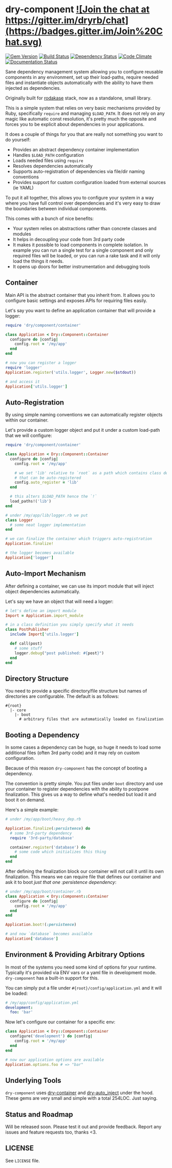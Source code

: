 # dry-component <a href="https://gitter.im/dryrb/chat" target="_blank">![Join the chat at https://gitter.im/dryrb/chat](https://badges.gitter.im/Join%20Chat.svg)</a>

<a href="https://rubygems.org/gems/dry-component" target="_blank">![Gem Version](https://badge.fury.io/rb/dry-component.svg)</a>
<a href="https://travis-ci.org/dryrb/dry-component" target="_blank">![Build Status](https://travis-ci.org/dryrb/dry-component.svg?branch=master)</a>
<a href="https://gemnasium.com/dryrb/dry-component" target="_blank">![Dependency Status](https://gemnasium.com/dryrb/dry-component.svg)</a>
<a href="https://codeclimate.com/github/dryrb/dry-component" target="_blank">![Code Climate](https://codeclimate.com/github/dryrb/dry-component/badges/gpa.svg)</a>
<a href="http://inch-ci.org/github/dryrb/dry-component" target="_blank">![Documentation Status](http://inch-ci.org/github/dryrb/dry-component.svg?branch=master&style=flat)</a>

Sane dependency management system allowing you to configure reusable components
in any environment, set up their load-paths, require needed files and instantiate
objects automatically with the ability to have them injected as dependencies.

Originally built for [rodakase](https://github.com/solnic/rodakase) stack, now as
a standalone, small library.

This is a simple system that relies on very basic mechanisms provided by Ruby,
specifically `require` and managing `$LOAD_PATH`. It does not rely on any magic
like automatic const resolution, it's pretty much the opposite and forces you to
be explicit about dependencies in your applications.

It does a couple of things for you that are really not something you want to do
yourself:

* Provides an abstract dependency container implementation
* Handles `$LOAD_PATH` configuration
* Loads needed files using `require`
* Resolves dependencies automatically
* Supports auto-registration of dependencies via file/dir naming conventions
* Provides support for custom configuration loaded from external sources (ie YAML)

To put it all together, this allows you to configure your system in a way where
you have full control over dependencies and it's very easy to draw the boundaries
between individual components.

This comes with a bunch of nice benefits:

* Your system relies on abstractions rather than concrete classes and modules
* It helps in decoupling your code from 3rd party code
* It makes it possible to load components in complete isolation. In example you
  can run a single test for a single component and only required files will be
  loaded, or you can run a rake task and it will only load the things it needs.
* It opens up doors for better instrumentation and debugging tools

## Container

Main API is the abstract container that you inherit from. It allows you to configure
basic settings and exposes APIs for requiring files easily.

Let's say you want to define an application container that will provide a logger:

``` ruby
require 'dry/component/container'

class Application < Dry::Component::Container
  configure do |config|
    config.root = '/my/app'
  end
end

# now you can register a logger
require 'logger'
Application.register('utils.logger', Logger.new($stdout))

# and access it
Application['utils.logger']
```

## Auto-Registration

By using simple naming conventions we can automatically register objects within
our container.

Let's provide a custom logger object and put it under a custom load-path that we
will configure:

``` ruby
require 'dry/component/container'

class Application < Dry::Component::Container
  configure do |config|
    config.root = '/my/app'

    # we set 'lib' relative to `root` as a path which contains class definitions
    # that can be auto-registered
    config.auto_register = 'lib'
  end

  # this alters $LOAD_PATH hence the `!`
  load_paths!('lib')
end

# under /my/app/lib/logger.rb we put
class Logger
  # some neat logger implementation
end

# we can finalize the container which triggers auto-registration
Application.finalize!

# the logger becomes available
Application['logger']
```

## Auto-Import Mechanism

After defining a container, we can use its import module that will inject object
dependencies automatically.

Let's say we have an object that will need a logger:

``` ruby
# let's define an import module
Import = Application.import_module

# in a class definition you simply specify what it needs
class PostPublisher
  include Import['utils.logger']

  def call(post)
    # some stuff
    logger.debug("post published: #{post}")
  end
end
```

## Directory Structure

You need to provide a specific directory/file structure but names of directories
are configurable. The default is as follows:

```
#{root}
  |- core
    |- boot
      # arbitrary files that are automatically loaded on finalization
```

## Booting a Dependency

In some cases a dependency can be huge, so huge it needs to load some additional
files (often 3rd party code) and it may rely on custom configuration.

Because of this reason `dry-component` has the concept of booting a dependency.

The convention is pretty simple. You put files under `boot` directory and use
your container to register dependencies with the ability to postpone finalization.
This gives us a way to define what's needed but load it and boot it on demand.

Here's a simple example:

``` ruby
# under /my/app/boot/heavy_dep.rb

Application.finalize(:persistence) do
  # some 3rd-party dependency
  require '3rd-party/database'

  container.register('database') do
    # some code which initializes this thing
  end
end
```

After defining the finalization block our container will not call it until its
own finalization. This means we can require file that defines our container
and ask it to boot *just that one :persistence dependency*:

``` ruby
# under /my/app/boot/container.rb
class Application < Dry::Component::Container
  configure do |config|
    config.root = '/my/app'
  end
end

Application.boot!(:persistence)

# and now `database` becomes available
Application['database']
```

## Environment & Providing Arbitrary Options

In most of the systems you need some kind of options for your runtime. Typically
it's provided via ENV vars or a yaml file in development mode. `dry-component`
has a built-in support for this.

You can simply put a file under `#{root}/config/application.yml` and it will be
loaded:

``` yaml
# /my/app/config/application.yml
development:
  foo: 'bar'
```

Now let's configure our container for a specific env:

``` ruby
class Application < Dry::Component::Container
  configure('development') do |config|
    config.root = '/my/app'
  end
end

# now our application options are available
Application.options.foo # => "bar"
```

## Underlying Tools

`dry-component` uses [dry-container](https://github.com/dryrb/dry-container) and
[dry-auto_inject](https://github.com/dryrb/dry-auto_inject) under the hood. These
gems are very small and simple with a total 254LOC. Just saying.

## Status and Roadmap

Will be released soon. Please test it out and provide feedback. Report any issues
and feature requests too, thanks <3.

## LICENSE

See `LICENSE` file.
